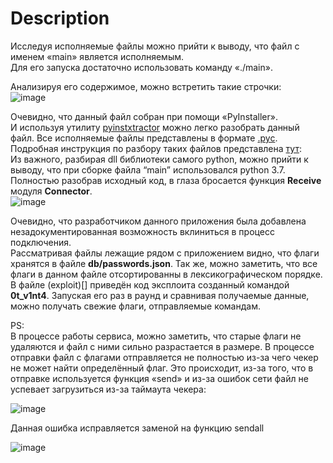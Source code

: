 # Description

Исследуя исполняемые файлы можно прийти к выводу, что файл с именем «main» является исполняемым.  
Для его запуска достаточно использовать команду «./main».  

Анализируя его содержимое, можно встретить такие строчки:  
 ![image](https://user-images.githubusercontent.com/103483328/195216122-92c2cd30-3c0e-46e5-8b13-a369e1e6e279.png)

Очевидно, что данный файл собран при помощи «PyInstaller».  
И используя утилиту [pyinstxtractor](https://github.com/extremecoders-re/pyinstxtractor) можно легко разобрать данный файл.
Все исполняемые файлы представлены в формате [.pyc](https://docs.python.org/3/library/py_compile.html).
Подробная инструкция по разбору таких файлов представлена [тут](https://medium.com/cassandra-cryptoassets/how-to-decompile-compiled-pyc-python-files-50e5f45d1edb):  
Из важного, разбирая dll библиотеки самого python, можно прийти к выводу, что при сборке файла “main” использовался python 3.7.  
Полностью разобрав исходный код, в глаза бросается функция **Receive** модуля **Connector**.  
![image](https://user-images.githubusercontent.com/103483328/195216142-ccbc39c3-9636-4e30-977b-82feaaa0f54f.png)
   
Очевидно, что разработчиком данного приложения была добавлена незадокументированная возможность вклиниться в процесс подключения.  
Рассматривая файлы лежащие рядом с приложением видно, что флаги хранятся в файле **db/passwords.json**. Так же, можно заметить, что все флаги в данном файле отсортированны в лексикографическом порядке.
В файле (exploit)[] приведён код эксплоита созданный командой **0t_v1nt4**. Запуская его раз в раунд и сравнивая получаемые данные, можно получать свежие флаги, отправляемые командам.   
  
PS:  
В процессе работы сервиса, можно заметить, что старые флаги не удаляются и файл с ними сильно разрастается в размере. В процессе отправки файл c флагами отправляется не полностью из-за чего чекер не может найти определённый флаг. Это происходит, из-за того, что в отправке используется функция «send» и из-за ошибок сети файл не успевает загрузиться из-за таймаута чекера:  
  
![image](https://user-images.githubusercontent.com/103483328/195216090-5b83afd0-ec7d-4361-8254-e42235518a7b.png)

Данная ошибка исправляется заменой на функцию sendall  
  
![image](https://user-images.githubusercontent.com/103483328/195216103-b406744a-8333-4440-b07f-9ec1eb4118e7.png)
